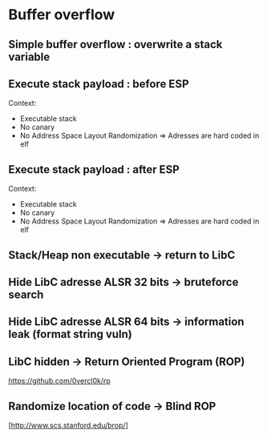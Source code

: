 # Buffer overflow



## Simple buffer overflow : overwrite a stack variable




## Execute stack payload : before ESP

Context:
- Executable stack
- No canary
- No Address Space Layout Randomization
=> Adresses are hard coded in elf









## Execute stack payload : after ESP

Context:
- Executable stack
- No canary
- No Address Space Layout Randomization
=> Adresses are hard coded in elf



## Stack/Heap non executable -> return to LibC



## Hide LibC adresse ALSR 32 bits -> bruteforce search 




## Hide LibC adresse ALSR 64 bits -> information leak (format string vuln)



## LibC hidden -> Return Oriented Program (ROP)

https://github.com/0vercl0k/rp


## Randomize location of code -> Blind ROP

[http://www.scs.stanford.edu/brop/]












